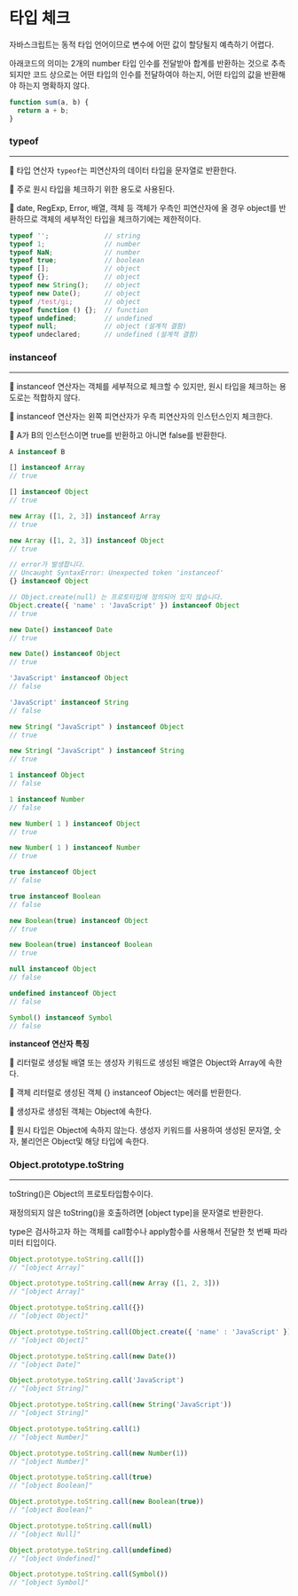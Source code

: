 # 타입 체크

자바스크립트는 동적 타입 언어이므로 변수에 어떤 값이 할당될지 예측하기 어렵다.

아래코드의 의미는 2개의 number 타입 인수를 전달받아 합계를 반환하는 것으로 추측되지만 코드 상으로는 어떤 타입의 인수를 전달하여야 하는지, 어떤 타입의 값을 반환해야 하는지 명확하지 않다.

```jsx
function sum(a, b) {
  return a + b;
}
```

### typeof

---

🔸 타입 연산자 `typeof`는 피연산자의 데이터 타입을 문자열로 반환한다.

🔸 주로 원시 타입을 체크하기 위한 용도로 사용된다.

🔸 date, RegExp, Error, 배열, 객체 등 객체가 우측인 피연산자에 올 경우 object를 반환하므로 객체의 세부적인 타입을 체크하기에는 제한적이다.

```jsx
typeof '';              // string
typeof 1;               // number
typeof NaN;             // number
typeof true;            // boolean
typeof [];              // object
typeof {};              // object
typeof new String();    // object
typeof new Date();      // object
typeof /test/gi;        // object
typeof function () {};  // function
typeof undefined;       // undefined
typeof null;            // object (설계적 결함)
typeof undeclared;      // undefined (설계적 결함)
```

### instanceof

---

🔸 instanceof 연산자는 객체를 세부적으로 체크할 수 있지만, 원시 타입을 체크하는 용도로는 적합하지 않다.

🔸 instanceof 연산자는 왼쪽 피연산자가 우측 피연산자의 인스턴스인지 체크한다.

🔸 A가 B의 인스턴스이면 true를 반환하고 아니면 false를 반환한다.

```jsx
A instanceof B
```

```jsx
[] instanceof Array
// true

[] instanceof Object
// true

new Array ([1, 2, 3]) instanceof Array
// true 

new Array ([1, 2, 3]) instanceof Object
// true

// error가 발생합니다.
// Uncaught SyntaxError: Unexpected token 'instanceof'
{} instanceof Object

// Object.create(null) 는 프로토타입에 정의되어 있지 않습니다.
Object.create({ 'name' : 'JavaScript' }) instanceof Object 
// true

new Date() instanceof Date
// true 

new Date() instanceof Object
// true

'JavaScript' instanceof Object  
// false

'JavaScript' instanceof String
// false

new String( "JavaScript" ) instanceof Object
// true 

new String( "JavaScript" ) instanceof String
// true

1 instanceof Object
// false

1 instanceof Number
// false 

new Number( 1 ) instanceof Object
// true

new Number( 1 ) instanceof Number
// true

true instanceof Object 
// false

true instanceof Boolean 
// false 

new Boolean(true) instanceof Object
// true

new Boolean(true) instanceof Boolean
// true

null instanceof Object
// false

undefined instanceof Object
// false

Symbol() instanceof Symbol
// false
```

**instanceof 연산자 특징**

🔸 리터럴로 생성될 배열 또는 생성자 키워드로 생성된 배열은 Object와 Array에 속한다.

🔸 객체 리터럴로 생성된 객체 {} instanceof Object는 에러를 반환한다.

🔸 생성자로 생성된 객체는 Object에 속한다.

🔸 원시 타입은 Object에 속하지 않는다. 생성자 키워드를 사용하여 생성된 문자열, 숫자, 불리언은 Object및 해당 타입에 속한다.

### Object.prototype.toString

---

toString()은 Object의 프로토타입함수이다.

재정의되지 않은 toString()을 호출하려면 [object type]을 문자열로 반환한다.

type은 검사하고자 하는 객체를 call함수나 apply함수를 사용해서 전달한 첫 번째 파라미터 티입이다.

```jsx
Object.prototype.toString.call([])
// "[object Array]"

Object.prototype.toString.call(new Array ([1, 2, 3]))
// "[object Array]" 

Object.prototype.toString.call({})
// "[object Object]"

Object.prototype.toString.call(Object.create({ 'name' : 'JavaScript' }))
// "[object Object]"

Object.prototype.toString.call(new Date())
// "[object Date]" 

Object.prototype.toString.call('JavaScript')
// "[object String]"

Object.prototype.toString.call(new String('JavaScript'))
// "[object String]"

Object.prototype.toString.call(1)
// "[object Number]" 

Object.prototype.toString.call(new Number(1))
// "[object Number]" 

Object.prototype.toString.call(true)
// "[object Boolean]"

Object.prototype.toString.call(new Boolean(true))
// "[object Boolean]"

Object.prototype.toString.call(null)
// "[object Null]"

Object.prototype.toString.call(undefined)
// "[object Undefined]"

Object.prototype.toString.call(Symbol())
// "[object Symbol]"
```